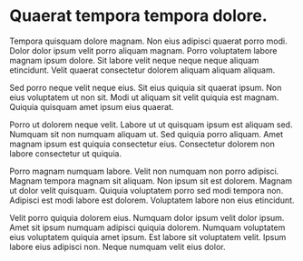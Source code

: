 # Quaerat tempora tempora dolore.

Tempora quisquam dolore magnam. Non eius adipisci quaerat porro modi. Dolor dolor ipsum velit porro aliquam magnam. Porro voluptatem labore magnam ipsum dolore. Sit labore velit neque neque neque aliquam etincidunt. Velit quaerat consectetur dolorem aliquam aliquam aliquam.

Sed porro neque velit neque eius. Sit eius quiquia sit quaerat ipsum. Non eius voluptatem ut non sit. Modi ut aliquam sit velit quiquia est magnam. Quiquia quisquam amet ipsum eius quaerat.

Porro ut dolorem neque velit. Labore ut ut quisquam ipsum est aliquam sed. Numquam sit non numquam aliquam ut. Sed quiquia porro aliquam. Amet magnam ipsum est quiquia consectetur eius. Consectetur dolorem non labore consectetur ut quiquia.

Porro magnam numquam labore. Velit non numquam non porro adipisci. Magnam tempora magnam sit aliquam. Non ipsum sit est dolorem. Magnam ut dolor velit quisquam. Quiquia voluptatem porro sed modi tempora non. Adipisci est modi labore est dolorem. Voluptatem labore non eius etincidunt.

Velit porro quiquia dolorem eius. Numquam dolor ipsum velit dolor ipsum. Amet sit ipsum numquam adipisci quiquia dolorem. Numquam voluptatem eius voluptatem quiquia amet ipsum. Est labore sit voluptatem velit. Ipsum labore eius adipisci non. Neque numquam velit eius dolor.

